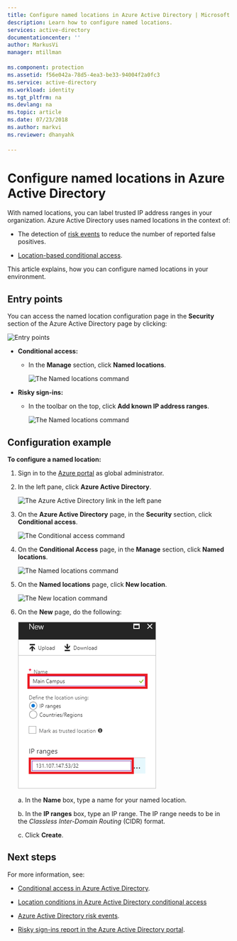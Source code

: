 ```yaml
---
title: Configure named locations in Azure Active Directory | Microsoft Docs
description: Learn how to configure named locations.
services: active-directory
documentationcenter: ''
author: MarkusVi
manager: mtillman

ms.component: protection
ms.assetid: f56e042a-78d5-4ea3-be33-94004f2a0fc3
ms.service: active-directory
ms.workload: identity
ms.tgt_pltfrm: na
ms.devlang: na
ms.topic: article
ms.date: 07/23/2018
ms.author: markvi
ms.reviewer: dhanyahk

---
```

# Configure named locations in Azure Active Directory

With named locations, you can label trusted IP address ranges in your organization. Azure Active Directory uses  named locations in the context of:

- The detection of [risk events](active-directory-reporting-risk-events.md) to reduce the number of reported false positives.  

- [Location-based conditional access](active-directory-conditional-access-locations.md).


This article explains, how you can configure named locations in your environment.


## Entry points

You can access the named location configuration page in the **Security** section of the Azure Active Directory page by clicking:

![Entry points](./media/active-directory-named-locations/34.png)

- **Conditional access:**

    - In the **Manage** section, click **Named locations**.
    
	    ![The Named locations command](./media/active-directory-named-locations/06.png)

- **Risky sign-ins:**

    - In the toolbar on the top, click **Add known IP address ranges**.

	   ![The Named locations command](./media/active-directory-named-locations/35.png)



## Configuration example

**To configure a named location:**

1. Sign in to the [Azure portal](https://portal.azure.com) as global administrator.

2. In the left pane, click **Azure Active Directory**.

	![The Azure Active Directory link in the left pane](./media/active-directory-named-locations/01.png)

3. On the **Azure Active Directory** page, in the **Security** section, click **Conditional access**.

	![The Conditional access command](./media/active-directory-named-locations/05.png)


4. On the **Conditional Access** page, in the **Manage** section, click **Named locations**.

	![The Named locations command](./media/active-directory-named-locations/06.png)


5. On the **Named locations** page, click **New location**.

	![The New location command](./media/active-directory-named-locations/07.png)


6. On the **New** page, do the following:

	![The New blade](./media/active-directory-named-locations/61.png)

    a. In the **Name** box, type a name for your named location.

    b. In the **IP ranges** box, type an IP range. The IP range needs to be in the *Classless Inter-Domain Routing* (CIDR) format.  

    c. Click **Create**.



## Next steps

For more information, see:

- [Conditional access in Azure Active Directory](active-directory-conditional-access-azure-portal.md).

- [Location conditions in Azure Active Directory conditional access](active-directory-conditional-access-locations.md)

- [Azure Active Directory risk events](active-directory-reporting-risk-events.md).

- [Risky sign-ins report in the Azure Active Directory portal](active-directory-reporting-security-risky-sign-ins.md).  
